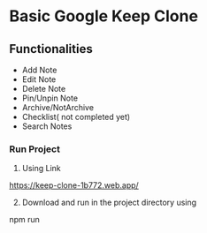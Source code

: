 # Basic Google Keep Clone

## Functionalities

- Add Note
- Edit Note
- Delete Note
- Pin/Unpin Note
- Archive/NotArchive
- Checklist( not completed yet)
- Search Notes

### Run Project

1. Using Link

https://keep-clone-1b772.web.app/

2. Download and run in the project directory using

npm run
